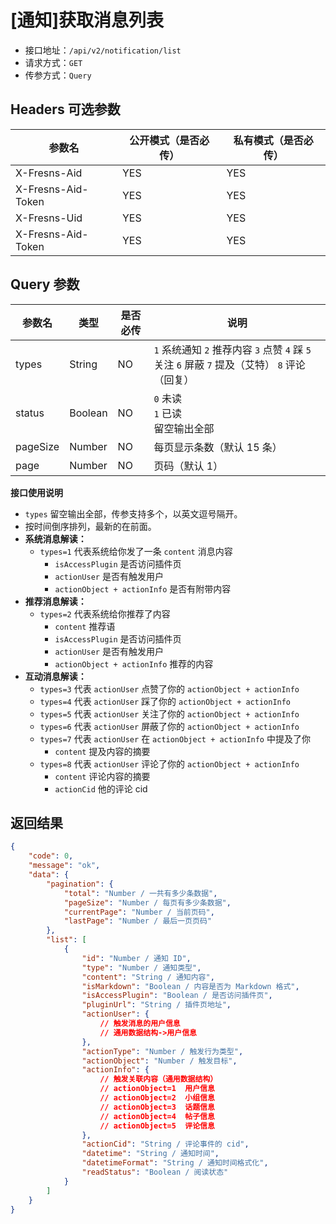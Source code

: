 # [通知]获取消息列表

- 接口地址：`/api/v2/notification/list`
- 请求方式：`GET`
- 传参方式：`Query`

## Headers 可选参数

| 参数名 | 公开模式（是否必传） | 私有模式（是否必传） |
| --- | --- | --- |
| X-Fresns-Aid | YES | YES |
| X-Fresns-Aid-Token | YES | YES |
| X-Fresns-Uid | YES | YES |
| X-Fresns-Aid-Token | YES | YES |

## Query 参数

| 参数名 | 类型 | 是否必传 | 说明 |
| --- | --- | --- | --- |
| types | String | NO | `1` 系统通知 `2` 推荐内容 `3` 点赞 `4` 踩 `5` 关注 `6` 屏蔽 `7` 提及（艾特） `8` 评论（回复） |
| status | Boolean | NO | `0` 未读<br>`1` 已读<br>留空输出全部 |
| pageSize | Number | NO | 每页显示条数（默认 15 条） |
| page | Number | NO | 页码（默认 1） |

**接口使用说明**

- `types` 留空输出全部，传参支持多个，以英文逗号隔开。
- 按时间倒序排列，最新的在前面。
- **系统消息解读：**
    - `types=1` 代表系统给你发了一条 `content` 消息内容
        - `isAccessPlugin` 是否访问插件页
        - `actionUser` 是否有触发用户
        - `actionObject + actionInfo` 是否有附带内容
- **推荐消息解读：**
    - `types=2` 代表系统给你推荐了内容
        - `content` 推荐语
        - `isAccessPlugin` 是否访问插件页
        - `actionUser` 是否有触发用户
        - `actionObject + actionInfo` 推荐的内容
- **互动消息解读：**
    - `types=3` 代表 `actionUser` 点赞了你的 `actionObject + actionInfo`
    - `types=4` 代表 `actionUser` 踩了你的 `actionObject + actionInfo`
    - `types=5` 代表 `actionUser` 关注了你的 `actionObject + actionInfo`
    - `types=6` 代表 `actionUser` 屏蔽了你的 `actionObject + actionInfo`
    - `types=7` 代表 `actionUser` 在 `actionObject + actionInfo` 中提及了你
        - `content` 提及内容的摘要
    - `types=8` 代表 `actionUser` 评论了你的 `actionObject + actionInfo`
        - `content` 评论内容的摘要
        - `actionCid` 他的评论 cid

## 返回结果

```json
{
    "code": 0,
    "message": "ok",
    "data": {
        "pagination": {
            "total": "Number / 一共有多少条数据",
            "pageSize": "Number / 每页有多少条数据",
            "currentPage": "Number / 当前页码",
            "lastPage": "Number / 最后一页页码"
        },
        "list": [
            {
                "id": "Number / 通知 ID",
                "type": "Number / 通知类型",
                "content": "String / 通知内容",
                "isMarkdown": "Boolean / 内容是否为 Markdown 格式",
                "isAccessPlugin": "Boolean / 是否访问插件页",
                "pluginUrl": "String / 插件页地址",
                "actionUser": {
                    // 触发消息的用户信息
                    // 通用数据结构->用户信息
                },
                "actionType": "Number / 触发行为类型",
                "actionObject": "Number / 触发目标",
                "actionInfo": {
                    // 触发关联内容（通用数据结构）
                    // actionObject=1  用户信息
                    // actionObject=2  小组信息
                    // actionObject=3  话题信息
                    // actionObject=4  帖子信息
                    // actionObject=5  评论信息
                },
                "actionCid": "String / 评论事件的 cid",
                "datetime": "String / 通知时间",
                "datetimeFormat": "String / 通知时间格式化",
                "readStatus": "Boolean / 阅读状态"
            }
        ]
    }
}
```
